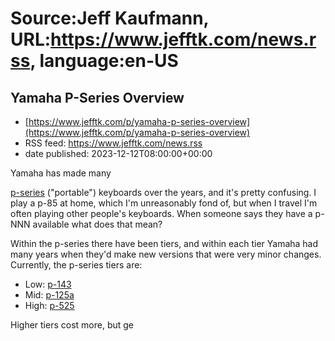 # Source:Jeff Kaufmann, URL:https://www.jefftk.com/news.rss, language:en-US

## Yamaha P-Series Overview
 - [https://www.jefftk.com/p/yamaha-p-series-overview](https://www.jefftk.com/p/yamaha-p-series-overview)
 - RSS feed: https://www.jefftk.com/news.rss
 - date published: 2023-12-12T08:00:00+00:00

<p><span>

Yamaha has made many </span>

<a href="https://usa.yamaha.com/products/musical_instruments/pianos/p_series/">p-series</a>
("portable") keyboards over the years, and it's pretty confusing.  I
play a p-85 at home, which I'm unreasonably fond of, but when I travel
I'm often playing other people's keyboards.  When someone says they
have a p-NNN available what does that mean?



<p>

Within the p-series there have been tiers, and within each tier Yamaha
had many years when they'd make new versions that were very minor
changes.  Currently, the p-series tiers are:

</p>

<ul>

<li>Low: <a href="https://usa.yamaha.com/products/musical_instruments/pianos/p_series/p-143/index.html">p-143</a>

</li>
<li>Mid: <a href="https://usa.yamaha.com/products/musical_instruments/pianos/p_series/p-125a/index.html">p-125a</a>

</li>
<li>High: <a href="https://usa.yamaha.com/products/musical_instruments/pianos/p_series/p-525/index.html">p-525</a>

</li>
</ul>



<p>

Higher tiers cost more, but ge

